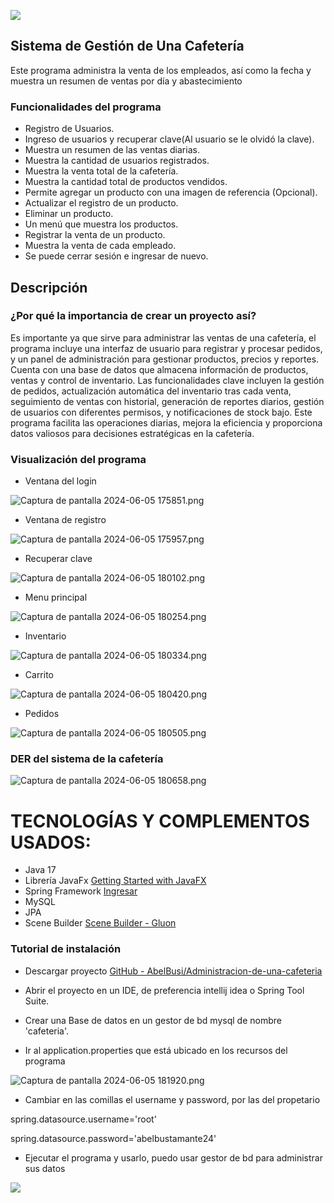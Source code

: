 
![](https://media.istockphoto.com/id/1150531567/es/vector/moderno-caf%C3%A9-tienda-exterior-calle-caf%C3%A9-terraza-exterior-dise%C3%B1o-plano-ilustraci%C3%B3n-vectorial.jpg?s=612x612&w=0&k=20&c=w6-MXWNy3_oLQMmsWXA_QWv6xJg7DmkeL_IV_pqmls4=)


## Sistema de Gestión de Una Cafetería

Este programa administra la venta de los empleados, así como la fecha y muestra un resumen de ventas por día y abastecimiento 

### Funcionalidades del programa
- Registro de Usuarios.
- Ingreso de usuarios y recuperar clave(Al usuario se le olvidó la clave).
- Muestra un resumen de las ventas diarias.
- Muestra la cantidad de usuarios registrados.
- Muestra la venta total de la cafetería.
- Muestra la cantidad total de productos vendidos.
- Permite agregar un producto con una imagen de referencia (Opcional).
- Actualizar el registro de un producto.
- Eliminar un producto.
- Un menú que muestra los productos.
- Registrar la venta de un producto.
- Muestra la venta de cada empleado.
- Se puede cerrar sesión e ingresar de nuevo.
## Descripción

### ¿Por qué la importancia de crear un proyecto así?


Es importante ya que sirve para administrar las ventas de una cafetería, el programa incluye  una interfaz de usuario  para registrar y procesar pedidos, y un panel de administración para gestionar productos, precios y reportes. Cuenta con una base de datos que almacena información de productos, ventas y control de inventario. Las funcionalidades clave incluyen la gestión de pedidos, actualización automática del inventario tras cada venta, seguimiento de ventas con historial, generación de reportes diarios, gestión de usuarios con diferentes permisos, y notificaciones de stock bajo. Este programa facilita las operaciones diarias, mejora la eficiencia y proporciona datos valiosos para decisiones estratégicas en la cafetería.

### Visualización del programa

- Ventana del login

![Captura de pantalla 2024-06-05 175851.png](https://mdedit.s3.us-west-2.amazonaws.com/16a0d8bb-9d3c-44f6-b46f-55a636159ec4.png)

- Ventana de registro

![Captura de pantalla 2024-06-05 175957.png](https://mdedit.s3.us-west-2.amazonaws.com/c51dbfd0-a1e6-48e1-f0be-cae58678c725.png)

- Recuperar clave

![Captura de pantalla 2024-06-05 180102.png](https://mdedit.s3.us-west-2.amazonaws.com/a9d5d1bf-b25a-4873-a5d9-e338a085ec08.png)

- Menu principal

![Captura de pantalla 2024-06-05 180254.png](https://mdedit.s3.us-west-2.amazonaws.com/7f64995c-aff8-4d05-fdf5-843e556ebe6b.png)

- Inventario

![Captura de pantalla 2024-06-05 180334.png](https://mdedit.s3.us-west-2.amazonaws.com/c81197ff-b8fe-4d3a-dd87-d5be9e63c867.png)

- Carrito

![Captura de pantalla 2024-06-05 180420.png](https://mdedit.s3.us-west-2.amazonaws.com/e79f2c56-32f4-4f96-a4bc-549dfa05955a.png)

- Pedidos

![Captura de pantalla 2024-06-05 180505.png](https://mdedit.s3.us-west-2.amazonaws.com/bc29a473-2391-433d-edb5-34069e02829b.png)




### DER del sistema de la cafetería

![Captura de pantalla 2024-06-05 180658.png](https://mdedit.s3.us-west-2.amazonaws.com/cf4786ce-3f7b-426b-9dd8-c97013d46786.png)


# TECNOLOGÍAS Y COMPLEMENTOS USADOS:  

- Java 17
- Librería JavaFx [Getting Started with JavaFX](https://openjfx.io/openjfx-docs/)
- Spring Framework [Ingresar](https://start.spring.io)
- MySQL
- JPA
- Scene Builder [Scene Builder - Gluon](https://gluonhq.com/products/scene-builder/)

### Tutorial de instalación

- Descargar proyecto [GitHub - AbelBusi/Administracion-de-una-cafeteria](https://github.com/AbelBusi/Administracion-de-una-cafeteria.git)

- Abrir el proyecto en un IDE, de preferencia intellij idea o Spring Tool Suite.
- Crear una Base de datos en un gestor de bd mysql de nombre 'cafeteria'.
- Ir al application.properties que está ubicado en los recursos del programa

![Captura de pantalla 2024-06-05 181920.png](https://mdedit.s3.us-west-2.amazonaws.com/5107ca2e-3f4b-43bc-c2cb-634b2619822b.png)

- Cambiar en las comillas el username y password, por las del propetario
  
spring.datasource.username='root'

spring.datasource.password='abelbustamante24'

- Ejecutar el programa y usarlo, puedo usar gestor de bd para administrar sus datos


![](https://i.makeagif.com/media/7-14-2021/XOazFD.gif)
